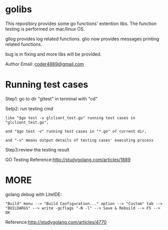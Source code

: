 # golibs
This repository provides some go functions' extention libs. The function testing is performed on mac/linux OS.

gllog provides log related functions.
glio now provides messages printing related functions.

bug is in fixing and more libs will be provided.

Author Email: coder4869@gmail.com




# Running test cases
Step1: go to dir "gltest" in terminal with "cd"

Setp2: run testing cmd

	like "$go test -v glclient_test.go" running test cases in "glclient_test.go",
	
	and "$go test -v" running test cases in "*.go" of current dir,
	
	and "-v" means output details of testing cases' executing process

Step3:review the testing result

GO Testing Reference:http://studygolang.com/articles/1889

# MORE
golang debug with LiteIDE: 

	"Build" menu --> "Build Configuration..." option --> "Custom" tab --> "BUILDARGS" --> write -gcflags "-N -l" --> Save & Rebuild --> F5 --> OK
	
Reference:http://studygolang.com/articles/4770



